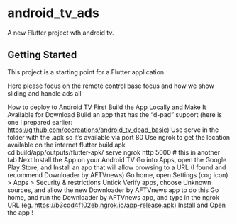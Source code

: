 # android_tv_ads

A new Flutter project wth android tv.

## Getting Started

This project is a starting point for a Flutter application.

Here please focus on the remote control base focus
and how we show sliding and handle ads all

How to deploy to Android TV
First Build the App Locally and Make It Available for Download
Build an app that has the “d-pad” support (here is one I prepared earlier: https://github.com/cocreations/android_tv_dpad_basic)
Use serve in the folder with the .apk so it’s available via port 80
Use ngrok to get the location available on the internet
flutter build apk  
cd build/app/outputs/flutter-apk/
serve
ngrok http 5000   # this in another tab
Next Install the App on your Android TV
Go into Apps, open the Google Play Store, and
Install an app that will allow browsing to a URL (I found and recommend Downloader by AFTVnews)
Go home, open Settings (cog icon) > Apps > Security & restrictions
Untick Verify apps, choose Unknown sources, and allow the new Downloader by AFTVnews app to do this
Go home, and run the Downloader by AFTVnews app, and type in the ngrok URL (eg. https://b3cdd4f102eb.ngrok.io/app-release.apk)
Install and Open the app !
